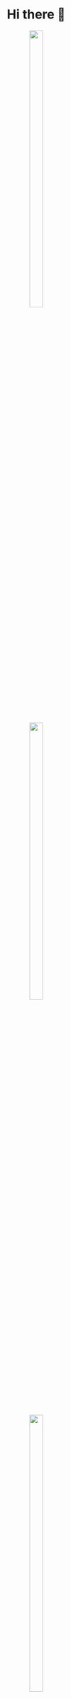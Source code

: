 <div align="center">
  <h1>Hi there 👋</h1>
  <a href="https://github.com/anuraghazra/github-readme-stats">
    <img src="https://github-readme-stats.vercel.app/api?username=65787978&theme=vue-dark&show_icons=true&hide_border=true&count_private=true" style="width: 40%; max-width: 75px; height: auto;" />
  </a>
  <br>
  <a href="https://git.io/streak-stats">
     <img src="https://github-readme-streak-stats.herokuapp.com/?user=65787978&theme=vue-dark&hide_border=true" style="width: 40%; max-width: 75px; height: auto;" />
  </a>
  <br>
  <a href="https://github.com/anuraghazra/github-readme-stats">
    <img src="https://github-readme-stats.vercel.app/api/top-langs/?username=65787978&theme=vue-dark&show_icons=true&hide_border=true&layout=compact" style="width: 40%; max-width: 75px; height: auto;" />
  </a>
</div>
